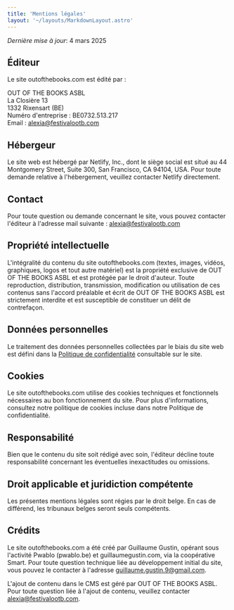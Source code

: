 ```yaml
---
title: 'Mentions légales'
layout: '~/layouts/MarkdownLayout.astro'
---
```


_Dernière mise à jour_: 4 mars 2025

## Éditeur

Le site outofthebooks.com est édité par :

OUT OF THE BOOKS ASBL  
La Closière 13  
1332 Rixensart (BE)  
Numéro d'entreprise : BE0732.513.217  
Email : alexia@festivalootb.com

## Hébergeur

Le site web est hébergé par Netlify, Inc., dont le siège social est situé au 44 Montgomery Street, Suite 300, San Francisco, CA 94104, USA. Pour toute demande relative à l'hébergement, veuillez contacter Netlify directement.

## Contact

Pour toute question ou demande concernant le site, vous pouvez contacter l'éditeur à l'adresse mail suivante : alexia@festivalootb.com

## Propriété intellectuelle

L'intégralité du contenu du site outofthebooks.com (textes, images, vidéos, graphiques, logos et tout autre matériel) est la propriété exclusive de OUT OF THE BOOKS ASBL et est protégée par le droit d'auteur. Toute reproduction, distribution, transmission, modification ou utilisation de ces contenus sans l'accord préalable et écrit de OUT OF THE BOOKS ASBL est strictement interdite et est susceptible de constituer un délit de contrefaçon.

## Données personnelles

Le traitement des données personnelles collectées par le biais du site web est défini dans la [Politique de confidentialité](/privacy) consultable sur le site.

## Cookies

Le site outofthebooks.com utilise des cookies techniques et fonctionnels nécessaires au bon fonctionnement du site. Pour plus d'informations, consultez notre politique de cookies incluse dans notre Politique de confidentialité.

## Responsabilité

Bien que le contenu du site soit rédigé avec soin, l'éditeur décline toute responsabilité concernant les éventuelles inexactitudes ou omissions.

## Droit applicable et juridiction compétente

Les présentes mentions légales sont régies par le droit belge. En cas de différend, les tribunaux belges seront seuls compétents.

## Crédits

Le site outofthebooks.com a été créé par Guillaume Gustin, opérant sous l'activité Pwablo (pwablo.be) et guillaumegustin.com, via la coopérative Smart. Pour toute question technique liée au développement initial du site, vous pouvez le contacter à l'adresse guillaume.gustin.9@gmail.com.

L'ajout de contenu dans le CMS est géré par OUT OF THE BOOKS ASBL. Pour toute question liée à l'ajout de contenu, veuillez contacter alexia@festivalootb.com.
